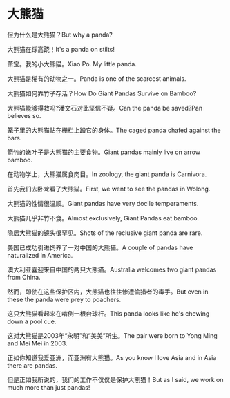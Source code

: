 # 大熊猫

<p><span class="chinese">但为什么是大熊猫？</span><span class="english">But why a panda?</span></p>

<p><span class="chinese">大熊猫在踩高跷！</span><span class="english">It's a panda on stilts!</span></p>

<p><span class="chinese">萧宝。我的小大熊猫。</span><span class="english">Xiao Po. My little panda.</span></p>

<p><span class="chinese">大熊猫是稀有的动物之一。</span><span class="english">Panda is one of the scarcest animals.</span></p>

<p><span class="chinese">大熊猫如何靠竹子存活？</span><span class="english">How Do Giant Pandas Survive on Bamboo?</span></p>

<p><span class="chinese">大熊猫能够得救吗?潘文石对此坚信不疑。</span><span class="english">Can the panda be saved?Pan believes so.</span></p>

<p><span class="chinese">笼子里的大熊猫贴在栅栏上蹭它的身体。</span><span class="english">The caged panda chafed against the bars.</span></p>

<p><span class="chinese">箭竹的嫩叶子是大熊猫的主要食物。</span><span class="english">Giant pandas mainly live on arrow bamboo.</span></p>

<p><span class="chinese">在动物学上，大熊猫属食肉目。</span><span class="english">In zoology, the giant panda is Carnivora.</span></p>

<p><span class="chinese">首先我们去卧龙看了大熊猫。</span><span class="english">First, we went to see the pandas in Wolong.</span></p>

<p><span class="chinese">大熊猫的性情很温顺。</span><span class="english">Giant pandas have very docile temperaments.</span></p>

<p><span class="chinese">大熊猫几乎非竹不食。</span><span class="english">Almost exclusively, Giant Pandas eat bamboo.</span></p>

<p><span class="chinese">隐居大熊猫的镜头很罕见。</span><span class="english">Shots of the reclusive giant panda are rare.</span></p>

<p><span class="chinese">美国已成功引进饲养了一对中国的大熊猫。</span><span class="english">A couple of pandas have naturalized in America.</span></p>

<p><span class="chinese">澳大利亚喜迎来自中国的两只大熊猫。</span><span class="english">Australia welcomes two giant pandas from China.</span></p>

<p><span class="chinese">然而，即使在这些保护区内，大熊猫也往往惨遭偷猎者的毒手。</span><span class="english">But even in these the panda were prey to poachers.</span></p>

<p><span class="chinese">这只大熊猫看起来在啃倒一根台球杆。</span><span class="english">This panda looks like he's chewing down a pool cue.</span></p>

<p><span class="chinese">这对大熊猫是2003年“永明”和“美美”所生。</span><span class="english">The pair were born to Yong Ming and Mei Mei in 2003.</span></p>

<p><span class="chinese">正如你知道我爱亚洲，而亚洲有大熊猫。</span><span class="english">As you know I love Asia and in Asia there are pandas.</span></p>

<p><span class="chinese">但是正如我所说的，我们的工作不仅仅是保护大熊猫！</span><span class="english">But as I said, we work on much more than just pandas!</span></p>

